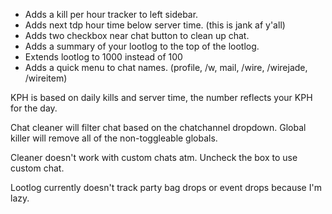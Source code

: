 - Adds a kill per hour tracker to left sidebar.
- Adds next tdp hour time below server time. (this is jank af y'all)
- Adds two checkbox near chat button to clean up chat.
- Adds a summary of your lootlog to the top of the lootlog.
- Extends lootlog to 1000 instead of 100
- Adds a quick menu to chat names. (profile, /w, mail, /wire, /wirejade, /wireitem)

KPH is based on daily kills and server time, the number reflects your KPH for the day.

Chat cleaner will filter chat based on the chatchannel dropdown. Global killer will remove all of the non-toggleable globals.

Cleaner doesn't work with custom chats atm. Uncheck the box to use custom chat.

Lootlog currently doesn't track party bag drops or event drops because I'm lazy.
